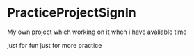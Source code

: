 # PracticeProjectSignIn
My own project which working on it when i have avaliable time

just for fun
just for more practice
